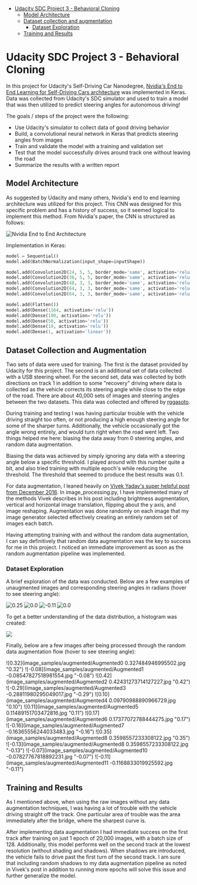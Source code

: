 - [Udacity SDC Project 3 - Behavioral Cloning](#)
  - [Model Architecture](#model-architecture)
  - [Dataset collection and augmentation](#dataset-collection-and-augmentation)
    - [Dataset Exploration](#dataset-exploration)
  - [Training and Results](#training-and-results)



# Udacity SDC Project 3 - Behavioral Cloning

In this project for Udacity's Self-Driving Car Nanodegree, [Nvidia's End to End Learning for Self-Driving Cars architecture](https://arxiv.org/pdf/1604.07316v1.pdf) was implemented in Keras. Data was collected from Udacity's SDC simulator and used to train a model that was then utilized to predict steering angles for autonomous driving!

The goals / steps of the project were the following:
* Use Udacity's simulator to collect data of good driving behavior
* Build, a convolutional neural network in Keras that predicts steering angles from images
* Train and validate the model with a training and validation set
* Test that the model successfully drives around track one without leaving the road
* Summarize the results with a written report

## Model Architecture

As suggested by Udacity and many others, Nvidia's end to end learning architecture was utilized for this project. This CNN was designed for this specific problem and has a history of success, so it seemed logical to implement this method. From Nvidia's paper, the CNN is structured as follows:

![Nvidia End to End Architecture](nvidiaArch.PNG)

Implementation in Keras:

```python
model = Sequential()
model.add(BatchNormalization(input_shape=inputShape))

model.add(Convolution2D(24, 5, 5, border_mode='same', activation='relu', subsample=(2,2)))
model.add(Convolution2D(36, 5, 5, border_mode='same', activation='relu', subsample=(2,2)))
model.add(Convolution2D(48, 3, 3, border_mode='same', activation='relu', subsample=(2,2)))
model.add(Convolution2D(64, 3, 3, border_mode='same', activation='relu'))
model.add(Convolution2D(64, 3, 3, border_mode='same', activation='relu'))

model.add(Flatten())
model.add(Dense(1164, activation='relu'))
model.add(Dense(100, activation='relu'))
model.add(Dense(50, activation='relu'))
model.add(Dense(10, activation='relu'))
model.add(Dense(1, activation='linear'))
```

## Dataset Collection and Augmentation
Two sets of data were used for training. The first is the dataset provided by Udacity for this project. The second is an additional set of data collected with a USB steering wheel. For the second set, data was collected by both directions on track 1 in addition to some "recovery" driving where data is collected as the vehicle corrects its steering angle while close to the edge of the road. There are about 40,000 sets of images and steering angles between the two datasets. This data was collected and offered by [rggasoto](https://github.com/rggasoto/Udacity_P3).

During training and testing I was having particular trouble with the vehicle driving straight too often, or not producing a high enough steering angle for some of the sharper turns. Additionally, the vehicle occasionally got the angle wrong entirely, and would turn right when the road went left. Two things helped me here: biasing the data away from 0 steering angles, and random data augmentation.

Biasing the data was achieved by simply ignoring any data with a steering angle below a specific threshold. I played around with this number quite a bit, and also tried training with multiple epoch's while reducing the threshold. The threshold that seemed to produce the best results was 0.1.

For data augmentation, I leaned heavily on [Vivek Yadav's super helpful post from December 2016](https://chatbotslife.com/using-augmentation-to-mimic-human-driving-496b569760a9#.z91yv7do5). In image_processing.py, I have implemented many of the methods Vivek describes in his post including brightness augmentation, vertical and horizontal image translation, flipping about the y axis, and image reshaping. Augmentation was done randomly on each image that my image generator selected effectively creating an entirely random set of images each batch.

Having attempting training with and without the random data augmentation, I can say definitively that random data augmentation was the key to success for me in this project. I noticed an immediate improvement as soon as the random augmentation pipeline was implemented.

### Dataset Exploration
A brief exploration of the data was conducted. Below are a few examples of unaugmented images and corresponding steering angles in radians (hover to see steering angle):

![0.25](image_samples/unaugmented/Uncropped0_0.25.jpg "0.25")
![0.0](image_samples/unaugmented/Uncropped7_0.0.jpg "0.0")
![-0.11](image_samples/unaugmented/Uncropped17_-0.1150898.jpg "-0.11")
![0.0](image_samples/unaugmented/Uncropped15_0.0.jpg "0.0")

To get a better understanding of the data distribution, a histogram was created:

![](image_samples/steering_angle_histogram.png)

Finally, below are a few images after being processed through the random data augmentation flow (hover to see steering angle):

![0.32](image_samples/augmented/Augmented0 0.327484946995502.jpg "0.32") ![-0.08](image_samples/augmented/Augmented1 -0.08547827518981554.jpg "-0.08") ![0.42](image_samples/augmented/Augmented2 0.42431273714127227.jpg "0.42") ![-0.29](image_samples/augmented/Augmented3 -0.28811980295049017.jpg "-0.29")
![0.10](image_samples/augmented/Augmented4 0.09790988890966729.jpg "0.10") ![0.11](image_samples/augmented/Augmented5 0.11489151703472816.jpg "0.11")
![0.17](image_samples/augmented/Augmented6 0.17377072788444275.jpg "0.17") ![-0.16](image_samples/augmented/Augmented7 -0.16365556244033483.jpg "-0.16")
![0.35](image_samples/augmented/Augmented8 0.3598557233308122.jpg "0.35") ![-0.13](image_samples/augmented/Augmented8 0.3598557233308122.jpg "-0.13")
![-0.07](image_samples/augmented/Augmented10 -0.07827767818892231.jpg "-0.07") ![-0.11](image_samples/augmented/Augmented11 -0.1168833019925592.jpg "-0.11")



## Training and Results
As I mentioned above, when using the raw images without any data augmentation techniques, I was having a lot of trouble with the vehicle driving straight off the track. One particular area of trouble was the area immediately after the bridge, where the sharpest curve is.

After implementing data augmentation I had immediate success on the first track after training on just 1 epoch of 20,000 images, with a batch size of 128. Additionally, this model performs well on the second track at the lowest resolution (without shading and shadows). When shadows are introduced, the vehicle fails to drive past the first turn of the second track. I am sure that including random shadows to my data augmentation pipeline as noted in Vivek's post in addition to running more epochs will solve this issue and further generalize the model.
